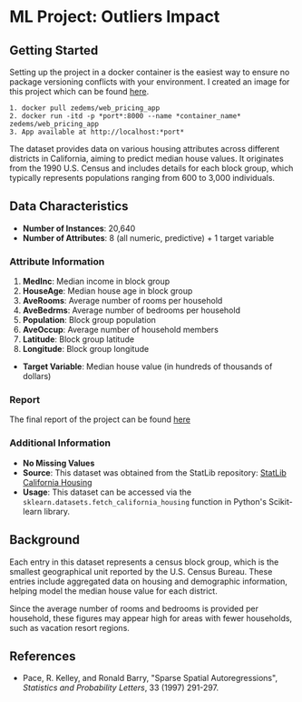 # ML Project: Outliers Impact

## Getting Started

Setting up the project in a docker container is the easiest way to ensure no package versioning conflicts with your environment. I created an image for this project which can be found [here](https://hub.docker.com/r/zedems/web_pricing_app).   

```
1. docker pull zedems/web_pricing_app   
2. docker run -itd -p *port*:8000 --name *container_name* zedems/web_pricing_app 
3. App available at http://localhost:*port*
```

The dataset provides data on various housing attributes across different districts in California, aiming to predict median house values. It originates from the 1990 U.S. Census and includes details for each block group, which typically represents populations ranging from 600 to 3,000 individuals.

## Data Characteristics

- **Number of Instances**: 20,640
- **Number of Attributes**: 8 (all numeric, predictive) + 1 target variable

### Attribute Information
1. **MedInc**: Median income in block group
2. **HouseAge**: Median house age in block group
3. **AveRooms**: Average number of rooms per household
4. **AveBedrms**: Average number of bedrooms per household
5. **Population**: Block group population
6. **AveOccup**: Average number of household members
7. **Latitude**: Block group latitude
8. **Longitude**: Block group longitude

- **Target Variable**: Median house value (in hundreds of thousands of dollars)

### Report
The final report of the project can be found [here](./report/Real-Estate-Analysis.pdf)

### Additional Information
- **No Missing Values**
- **Source**: This dataset was obtained from the StatLib repository: [StatLib California Housing](https://www.dcc.fc.up.pt/~ltorgo/Regression/cal_housing.html)
- **Usage**: This dataset can be accessed via the `sklearn.datasets.fetch_california_housing` function in Python's Scikit-learn library.

## Background

Each entry in this dataset represents a census block group, which is the smallest geographical unit reported by the U.S. Census Bureau. These entries include aggregated data on housing and demographic information, helping model the median house value for each district.

Since the average number of rooms and bedrooms is provided per household, these figures may appear high for areas with fewer households, such as vacation resort regions.

## References

- Pace, R. Kelley, and Ronald Barry, "Sparse Spatial Autoregressions", *Statistics and Probability Letters*, 33 (1997) 291-297.
